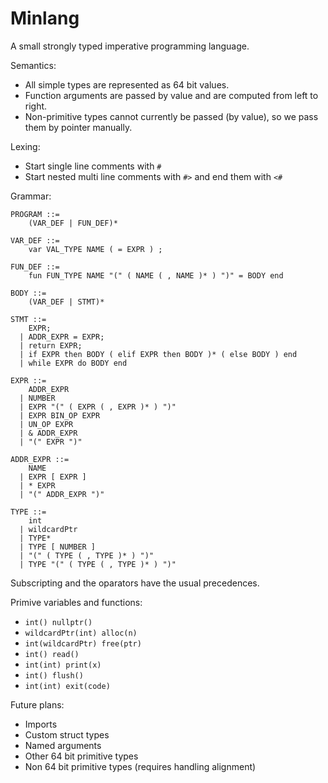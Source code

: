 # Minlang
A small strongly typed imperative programming language.

Semantics:
- All simple types are represented as 64 bit values.
- Function arguments are passed by value and are computed from left to right.
- Non-primitive types cannot currently be passed (by value), so we pass them by pointer manually.

Lexing:
- Start single line comments with `#`
- Start nested multi line comments with `#>` and end them with `<#` 

Grammar:

```
PROGRAM ::=
    (VAR_DEF | FUN_DEF)*

VAR_DEF ::=
    var VAL_TYPE NAME ( = EXPR ) ;

FUN_DEF ::=
    fun FUN_TYPE NAME "(" ( NAME ( , NAME )* ) ")" = BODY end

BODY ::=
    (VAR_DEF | STMT)*

STMT ::=
    EXPR;
  | ADDR_EXPR = EXPR;
  | return EXPR;
  | if EXPR then BODY ( elif EXPR then BODY )* ( else BODY ) end
  | while EXPR do BODY end

EXPR ::=
    ADDR_EXPR
  | NUMBER
  | EXPR "(" ( EXPR ( , EXPR )* ) ")"
  | EXPR BIN_OP EXPR
  | UN_OP EXPR
  | & ADDR_EXPR
  | "(" EXPR ")"

ADDR_EXPR ::=
    NAME
  | EXPR [ EXPR ]
  | * EXPR
  | "(" ADDR_EXPR ")"

TYPE ::=
    int
  | wildcardPtr
  | TYPE*
  | TYPE [ NUMBER ]
  | "(" ( TYPE ( , TYPE )* ) ")"
  | TYPE "(" ( TYPE ( , TYPE )* ) ")"
```

Subscripting and the oparators have the usual precedences.

Primive variables and functions:
- `int() nullptr()`
- `wildcardPtr(int) alloc(n)`
- `int(wildcardPtr) free(ptr)`
- `int() read()`
- `int(int) print(x)`
- `int() flush()`
- `int(int) exit(code)`

Future plans:
- Imports
- Custom struct types
- Named arguments
- Other 64 bit primitive types
- Non 64 bit primitive types (requires handling alignment)
